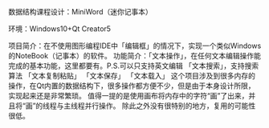 数据结构课程设计：MiniWord（迷你记事本）

环境：Windows10+Qt Creator5

项目简介：在不使用图形编程IDE中「编辑框」的情况下，实现一个类似Windows的NoteBook（记事本）的软件。
功能简介：「文本操作」，在任何文本编辑操作能完成的基本功能，这里都要有。P.S.可以只支持英文编辑
        「文本搜索」，支持搜索算法
        「文本复制粘贴」
        「文本保存」
        「文本载入」
这个项目涉及到很多内存的操作，在Qt内置的数据结构下，很多操作都方便不少，但是由于本身设计所限，实现起来还是非常繁琐。
值得一提的是使用画布将内存中的字符“画”了出来，并且将“画”的线程与主线程并行操作。
除此之外没有很特别的地方，复用的可能性很低。
